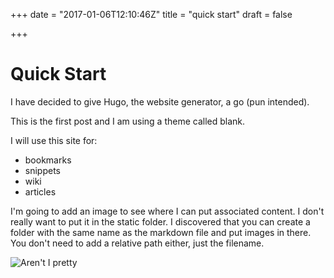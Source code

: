 +++
date = "2017-01-06T12:10:46Z"
title = "quick start"
draft = false

+++

# Quick Start

I have decided to give Hugo, the website generator, a go (pun intended).

This is the first post and I am using a theme called blank.

I will use this site for:

- bookmarks
- snippets
- wiki
- articles

I'm going to add an image to see where I can put associated content. I don't
really want to put it in the static folder. I discovered that you can create
a folder with the same name as the markdown file and put images in there. You
don't need to add a relative path either, just the filename.

![Aren't I pretty](me-portrait.jpg)
